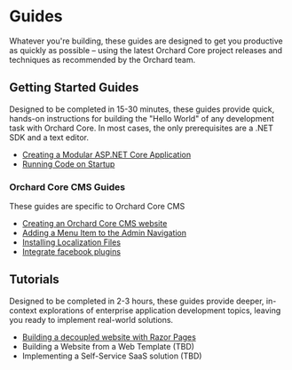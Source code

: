 # Guides

Whatever you're building, these guides are designed to get you productive as quickly as possible – using the latest Orchard Core project releases and techniques as recommended by the Orchard team.

## Getting Started Guides

Designed to be completed in 15-30 minutes, these guides provide quick, hands-on instructions for building the "Hello World" of any development task with Orchard Core. In most cases, the only prerequisites are a .NET SDK and a text editor.

- [Creating a Modular ASP.NET Core Application](create-modular-application-mvc/index.md)
- [Running Code on Startup](run-code-on-startup/index.md)

### Orchard Core CMS Guides

These guides are specific to Orchard Core CMS

- [Creating an Orchard Core CMS website](create-cms-application/index.md)
- [Adding a Menu Item to the Admin Navigation](add-admin-menu/index.md)
- [Installing Localization Files](install-localization-files/index.md)
- [Integrate facebook plugins](integrate-facebook-plugins/index.md)

## Tutorials

Designed to be completed in 2-3 hours, these guides provide deeper, in-context explorations of enterprise application development topics, leaving you ready to implement real-world solutions.

- [Building a decoupled website with Razor Pages](decoupled-cms/decoupled-cms.md)
- Building a Website from a Web Template (TBD)
- Implementing a Self-Service SaaS solution (TBD)
